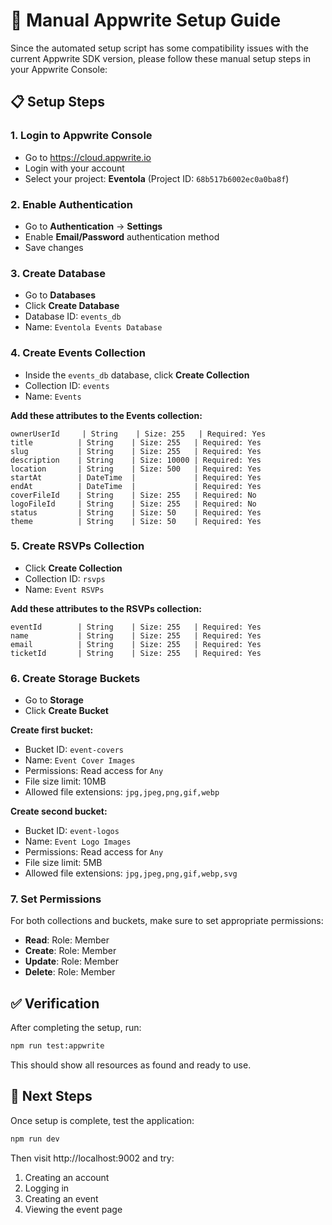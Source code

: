 # 🚀 Manual Appwrite Setup Guide

Since the automated setup script has some compatibility issues with the current Appwrite SDK version, please follow these manual setup steps in your Appwrite Console:

## 📋 Setup Steps

### 1. Login to Appwrite Console
- Go to https://cloud.appwrite.io
- Login with your account
- Select your project: **Eventola** (Project ID: `68b517b6002ec0a0ba8f`)

### 2. Enable Authentication
- Go to **Authentication** → **Settings**
- Enable **Email/Password** authentication method
- Save changes

### 3. Create Database
- Go to **Databases**
- Click **Create Database**
- Database ID: `events_db`
- Name: `Eventola Events Database`

### 4. Create Events Collection
- Inside the `events_db` database, click **Create Collection**
- Collection ID: `events`
- Name: `Events`

**Add these attributes to the Events collection:**
```
ownerUserId     | String    | Size: 255   | Required: Yes
title          | String    | Size: 255   | Required: Yes  
slug           | String    | Size: 255   | Required: Yes
description    | String    | Size: 10000 | Required: Yes
location       | String    | Size: 500   | Required: Yes
startAt        | DateTime  |             | Required: Yes
endAt          | DateTime  |             | Required: Yes
coverFileId    | String    | Size: 255   | Required: No
logoFileId     | String    | Size: 255   | Required: No
status         | String    | Size: 50    | Required: Yes
theme          | String    | Size: 50    | Required: Yes
```

### 5. Create RSVPs Collection
- Click **Create Collection**
- Collection ID: `rsvps`
- Name: `Event RSVPs`

**Add these attributes to the RSVPs collection:**
```
eventId        | String    | Size: 255   | Required: Yes
name           | String    | Size: 255   | Required: Yes
email          | String    | Size: 255   | Required: Yes
ticketId       | String    | Size: 255   | Required: Yes
```

### 6. Create Storage Buckets
- Go to **Storage**
- Click **Create Bucket**

**Create first bucket:**
- Bucket ID: `event-covers`
- Name: `Event Cover Images`
- Permissions: Read access for `Any`
- File size limit: 10MB
- Allowed file extensions: `jpg,jpeg,png,gif,webp`

**Create second bucket:**
- Bucket ID: `event-logos`
- Name: `Event Logo Images`
- Permissions: Read access for `Any`
- File size limit: 5MB
- Allowed file extensions: `jpg,jpeg,png,gif,webp,svg`

### 7. Set Permissions
For both collections and buckets, make sure to set appropriate permissions:
- **Read**: Role: Member
- **Create**: Role: Member
- **Update**: Role: Member
- **Delete**: Role: Member

## ✅ Verification
After completing the setup, run:
```bash
npm run test:appwrite
```

This should show all resources as found and ready to use.

## 🚀 Next Steps
Once setup is complete, test the application:
```bash
npm run dev
```

Then visit http://localhost:9002 and try:
1. Creating an account
2. Logging in
3. Creating an event
4. Viewing the event page
